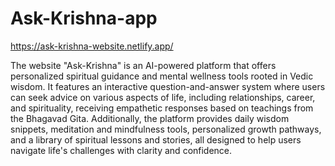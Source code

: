 # Ask-Krishna-app
https://ask-krishna-website.netlify.app/

The website "Ask-Krishna" is an AI-powered platform that offers personalized spiritual guidance and mental wellness tools rooted in Vedic wisdom. It features an interactive question-and-answer system where users can seek advice on various aspects of life, including relationships, career, and spirituality, receiving empathetic responses based on teachings from the Bhagavad Gita. Additionally, the platform provides daily wisdom snippets, meditation and mindfulness tools, personalized growth pathways, and a library of spiritual lessons and stories, all designed to help users navigate life's challenges with clarity and confidence.
